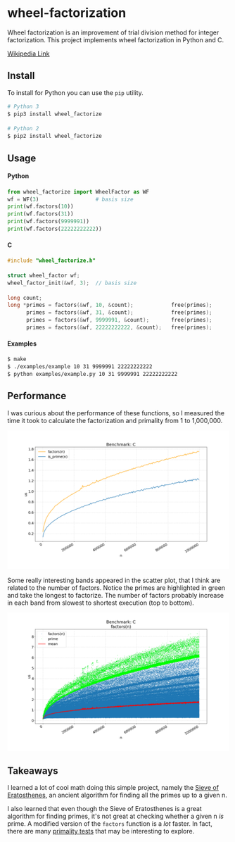 # wheel-factorization

Wheel factorization is an improvement of trial division method for
integer factorization. This project implements wheel factorization in
Python and C.

[Wikipedia Link](https://en.wikipedia.org/wiki/Wheel_factorization)

## Install

To install for Python you can use the `pip` utility.

```bash
# Python 3
$ pip3 install wheel_factorize

# Python 2
$ pip2 install wheel_factorize
```

## Usage

#### Python

```python
from wheel_factorize import WheelFactor as WF
wf = WF(3)                  # basis size
print(wf.factors(10))
print(wf.factors(31))
print(wf.factors(9999991))
print(wf.factors(22222222222))
```

#### C

```C
#include "wheel_factorize.h"

struct wheel_factor wf;
wheel_factor_init(&wf, 3);  // basis size

long count;
long *primes = factors(&wf, 10, &count);            free(primes);
      primes = factors(&wf, 31, &count);            free(primes);
      primes = factors(&wf, 9999991, &count);       free(primes);
      primes = factors(&wf, 22222222222, &count);   free(primes);
```

#### Examples

```bash
$ make
$ ./examples/example 10 31 9999991 22222222222
$ python examples/example.py 10 31 9999991 22222222222
```

## Performance

I was curious about the performance of these functions, so I measured
the time it took to calculate the factorization and primality from 1
to 1,000,000.

![C Benchmark](benchmark/c-benchmark.png)

Some really interesting bands appeared in the scatter plot, that I think
are related to the number of factors. Notice the primes are highlighted in
green and take the longest to factorize. The number of factors probably
increase in each band from slowest to shortest execution (top to bottom).

![Factorization](benchmark/factors.png)

## Takeaways
I learned a lot of cool math doing this simple project, namely the
[Sieve of Eratosthenes](https://en.wikipedia.org/wiki/Sieve_of_Eratosthenes),
an ancient algorithm for finding all the primes up to a given n.

I also learned that even though the Sieve of Eratosthenes is a great
algorithm for finding primes, it's not great at checking whether a given
n *is* prime. A modified version of the `factors` function is a *lot*
faster. In fact, there are many
[primality tests](https://en.wikipedia.org/wiki/Category:Primality_tests)
that may be interesting to explore.
